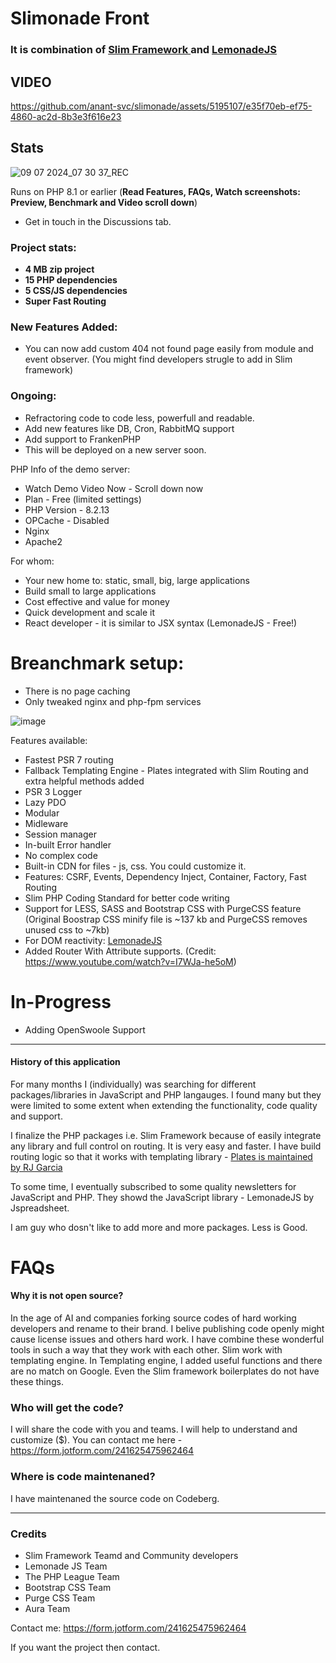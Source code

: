 # Slimonade Front
### It is combination of [ Slim Framework ]( https://www.slimframework.com/ ) and [ LemonadeJS ]( https://lemonadejs.net/ )

## VIDEO
https://github.com/anant-svc/slimonade/assets/5195107/e35f70eb-ef75-4860-ac2d-8b3e3f616e23

## Stats
![09 07 2024_07 30 37_REC](https://github.com/anant-svc/slimonade/assets/5195107/f68105c5-b240-4374-90c5-2e1ff222d7cd)

Runs on PHP 8.1 or earlier (**Read Features, FAQs, Watch screenshots: Preview, Benchmark and Video scroll down**)
* Get in touch in the Discussions tab.

### Project stats:
* **4 MB zip project**
* **15 PHP dependencies**
* **5 CSS/JS dependencies**
* **Super Fast Routing**

### New Features Added:
* You can now add custom 404 not found page easily from module and event observer. (You might find developers strugle to add in Slim framework)

### Ongoing:
* Refractoring code to code less, powerfull and readable.
* Add new features like DB, Cron, RabbitMQ support
* Add support to FrankenPHP
* This will be deployed on a new server soon.

PHP Info of the demo server:
* Watch Demo Video Now - Scroll down now
* Plan - Free (limited settings)
* PHP Version - 8.2.13
* OPCache - Disabled
* Nginx
* Apache2

For whom:
* Your new home to: static, small, big, large applications
* Build small to large applications
* Cost effective and value for money
* Quick development and scale it
* React developer - it is similar to JSX syntax (LemonadeJS - Free!)

# Breanchmark setup:
* There is no page caching
* Only tweaked nginx and php-fpm services

![image](https://github.com/anant-svc/slimonade/assets/5195107/d2c6bafc-d795-4f6a-84dc-c90b7a9eb55d)


Features available:
* Fastest PSR 7 routing
* Fallback Templating Engine - Plates integrated with Slim Routing and extra helpful methods added
* PSR 3 Logger
* Lazy PDO
* Modular
* Midleware
* Session manager
* In-built Error handler
* No complex code
* Built-in CDN for files - js, css. You could customize it.
* Features: CSRF, Events, Dependency Inject, Container, Factory, Fast Routing
* Slim PHP Coding Standard for better code writing
* Support for LESS, SASS and Bootstrap CSS with PurgeCSS feature (Original Boostrap CSS minify file is ~137 kb and PurgeCSS removes unused css to ~7kb)
* For DOM reactivity:  [ LemonadeJS ]( https://lemonadejs.net/ )
* Added Router With Attribute supports. (Credit: https://www.youtube.com/watch?v=I7WJa-he5oM)

# In-Progress
* Adding OpenSwoole Support

---

#### History of this application
For many months I (individually) was searching for different packages/libraries in JavaScript and PHP langauges. I found many but they were limited to some extent when extending the functionality, code quality and support.

I finalize the PHP packages i.e. Slim Framework because of easily integrate any library and full control on routing. It is very easy and faster. I have build routing logic so that it works with templating library - [ Plates is maintained by RJ Garcia ]( https://platesphp.com/ )

To some time, I eventually subscribed to some quality newsletters for JavaScript and PHP. They showd the JavaScript library - LemonadeJS by Jspreadsheet.

I am guy who dosn't like to add more and more packages. Less is Good.

# FAQs

#### Why it is not open source?
In the age of AI and companies forking source codes of hard working developers and rename to their brand. I belive publishing code openly might cause license issues and others hard work. I have combine these wonderful tools in such a way that they work with each other. Slim work with templating engine. In Templating engine, I added useful functions and there are no match on Google. Even the Slim framework boilerplates do not have these things.

### Who will get the code?
I will share the code with you and teams. I will help to understand and customize ($). You can contact me here - https://form.jotform.com/241625475962464

### Where is code maintenaned?
I have maintenaned the source code on Codeberg.

---

### Credits

* Slim Framework Teamd and Community developers
* Lemonade JS Team
* The PHP League Team
* Bootstrap CSS Team
* Purge CSS Team
* Aura Team

Contact me: https://form.jotform.com/241625475962464

If you want the project then contact.
